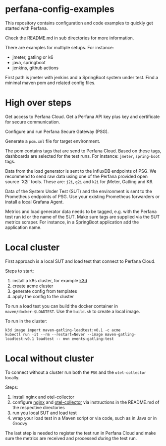 # perfana-config-examples

This repository contains configuration and code examples to quickly get started with Perfana.

Check the README.md in sub directories for more information.

There are examples for multiple setups. For instance:
* jmeter, gatling or k6
* java, springboot
* jenkins, github actions

First path is jmeter with jenkins and a SpringBoot system under test.
Find a minimal maven pom and related config files.

# High over steps

Get access to Perfana Cloud. Get a Perfana API key plus key and certificate for secure communication.

Configure and run Perfana Secure Gateway (PSG).

Generate a `pom.xml` file for target environment.

The pom contains tags that are send to Perfana Cloud.
Based on these tags, dashboards are selected for the test runs.
For instance: `jmeter`, `spring-boot` tags.

Data from the load generator is sent to the InfluxDB endpoints of PSG.
We recommend to send raw data using one of the Perfana provided open source
'X2i' tools. These are: `j2i`, `g2i` and `k2i` for jMeter, Gatling and K6.

Data of the System Under Test (SUT) and the environment is sent to the 
Prometheus endpoints of PSG.
Use your existing Prometheus forwarders or install a local Grafana Agent.

Metrics and load generator data needs to be tagged, e.g. with the Perfana test run id
or the name of the SUT.
Make sure tags are supplied via the SUT metrics scraper. For instance,
in a SpringBoot application add the application name.


# Local cluster

First approach is a local SUT and load test that connect to Perfana Cloud.

Steps to start:

1. install a k8s cluster, for example [k3d](https://k3d.io/)
2. create acme cluster 
3. generate config from templates
4. apply the config to the cluster

To run a load test you can build the docker container in `maven/docker-$LOADTEST`.
Use the `build.sh` to create a local image.

To run in the cluster:

    k3d image import maven-gatling-loadtest:v0.1 -c acme
    kubectl run -it --rm --restart=Never --image maven-gatling-loadtest:v0.1 loadtest -- mvn events-gatling:test

# Local without cluster

To connect without a cluster run both the `PSG` and the `otel-collector` locally.

Steps:
1. install nginx and otel-collector
2. configure [nginx](psg/README.md) and [otel-collector](otel-collector/README.md) via instructions in the README.md of the respective directories
3. run you local SUT and load test
4. wrap your load test in a Maven script or via code, such as in Java or in Groovy

The last step is needed to register the test run in Perfana Cloud and make sure
the metrics are received and processed _during_ the test run.
